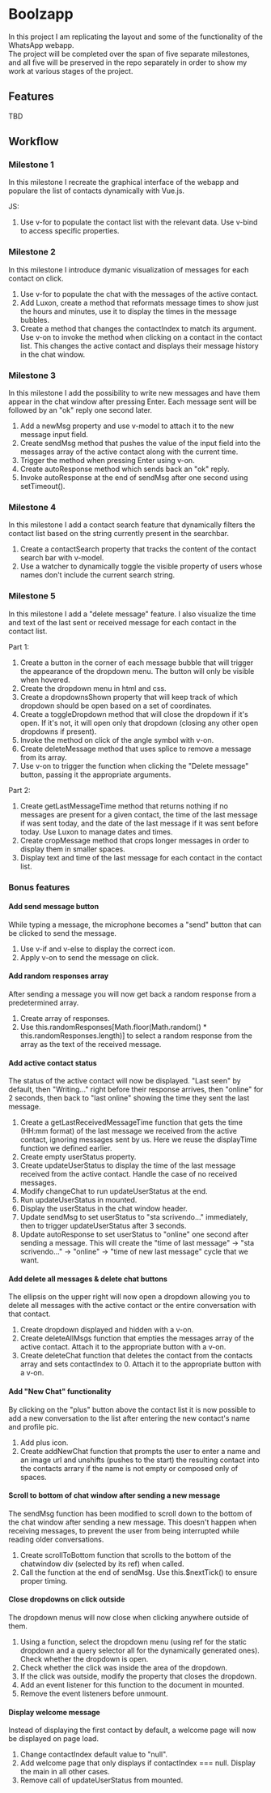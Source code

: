 # Boolzapp

In this project I am replicating the layout and some of the functionality of the WhatsApp webapp.  
The project will be completed over the span of five separate milestones, and all five will be preserved in the repo separately in order to show my work at various stages of the project.

## Features

TBD

## Workflow

### Milestone 1

In this milestone I recreate the graphical interface of the webapp and populare the list of contacts dynamically with Vue.js.

JS:
1. Use v-for to populate the contact list with the relevant data. Use v-bind to access specific properties.

### Milestone 2

In this milestone I introduce dymanic visualization of messages for each contact on click.

1. Use v-for to populate the chat with the messages of the active contact.  
2. Add Luxon, create a method that reformats message times to show just the hours and minutes, use it to display the times in the message bubbles.  
3. Create a method that changes the contactIndex to match its argument. Use v-on to invoke the method when clicking on a contact in the contact list. This changes the active contact and displays their message history in the chat window.

### Milestone 3

In this milestone I add the possibility to write new messages and have them appear in the chat window after pressing Enter. Each message sent will be followed by an "ok" reply one second later.

1. Add a newMsg property and use v-model to attach it to the new message input field.
2. Create sendMsg method that pushes the value of the input field into the messages array of the active contact along with the current time.
3. Trigger the method when pressing Enter using v-on.
4. Create autoResponse method which sends back an "ok" reply.
5. Invoke autoResponse at the end of sendMsg after one second using setTimeout().

### Milestone 4

In this milestone I add a contact search feature that dynamically filters the contact list based on the string currently present in the searchbar.

1. Create a contactSearch property that tracks the content of the contact search bar with v-model.
2. Use a watcher to dynamically toggle the visible property of users whose names don't include the current search string.

### Milestone 5

In this milestone I add a "delete message" feature. I also visualize the time and text of the last sent or received message for each contact in the contact list.

Part 1:

1. Create a button in the corner of each message bubble that will trigger the appearance of the dropdown menu. The button will only be visible when hovered.  
2. Create the dropdown menu in html and css.
3. Create a dropdownsShown property that will keep track of which dropdown should be open based on a set of coordinates.
4. Create a toggleDropdown method that will close the dropdown if it's open. If it's not, it will open only that dropdown (closing any other open dropdowns if present).
5. Invoke the method on click of the angle symbol with v-on.
6. Create deleteMessage method that uses splice to remove a message from its array.
7. Use v-on to trigger the function when clicking the "Delete message" button, passing it the appropriate arguments.

Part 2:

1. Create getLastMessageTime method that returns nothing if no messages are present for a given contact, the time of the last message if was sent today, and the date of the last message if it was sent before today. Use Luxon to manage dates and times.
2. Create cropMessage method that crops longer messages in order to display them in smaller spaces.
3. Display text and time of the last message for each contact in the contact list.

### Bonus features

#### Add send message button

While typing a message, the microphone becomes a "send" button that can be clicked to send the message.

1. Use v-if and v-else to display the correct icon.  
2. Apply v-on to send the message on click.

#### Add random responses array

After sending a message you will now get back a random response from a predetermined array.

1. Create array of responses.  
2. Use this.randomResponses[Math.floor(Math.random() * this.randomResponses.length)] to select a random response from the array as the text of the received message.

#### Add active contact status

The status of the active contact will now be displayed. "Last seen" by default, then "Writing..." right before their response arrives, then "online" for 2 seconds, then back to "last online" showing the time they sent the last message.

1. Create a getLastReceivedMessageTime function that gets the time (HH:mm format) of the last message we received from the active contact, ignoring messages sent by us. Here we reuse the displayTime function we defined earlier.
2. Create empty userStatus property.
3. Create updateUserStatus to display the time of the last message received from the active contact. Handle the case of no received messages.
4. Modify changeChat to run updateUserStatus at the end.
5. Run updateUserStatus in mounted.
6. Display the userStatus in the chat window header.
7. Update sendMsg to set userStatus to "sta scrivendo..." immediately, then to trigger updateUserStatus after 3 seconds.
8. Update autoResponse to set userStatus to "online" one second after sending a message. This will create the "time of last message" -> "sta scrivendo..." -> "online" -> "time of new last message" cycle that we want.

#### Add delete all messages & delete chat buttons

The ellipsis on the upper right will now open a dropdown allowing you to delete all messages with the active contact or the entire conversation with that contact.

1. Create dropdown displayed and hidden with a v-on.
2. Create deleteAllMsgs function that empties the messages array of the active contact. Attach it to the appropriate button with a v-on.
3. Create deleteChat function that deletes the contact from the contacts array and sets contactIndex to 0. Attach it to the appropriate button with a v-on.

#### Add "New Chat" functionality

By clicking on the "plus" button above the contact list it is now possible to add a new conversation to the list after entering the new contact's name and profile pic.

1. Add plus icon.
2. Create addNewChat function that prompts the user to enter a name and an image url and unshifts (pushes to the start) the resulting contact into the contacts arrary if the name is not empty or composed only of spaces.

#### Scroll to bottom of chat window after sending a new message

The sendMsg function has been modified to scroll down to the bottom of the chat window after sending a new message. This doesn't happen when receiving messages, to prevent the user from being interrupted while reading older conversations.

1. Create scrollToBottom function that scrolls to the bottom of the chatwindow div (selected by its ref) when called.
2. Call the function at the end of sendMsg. Use this.$nextTick() to ensure proper timing.

#### Close dropdowns on click outside

The dropdown menus will now close when clicking anywhere outside of them.

1. Using a function, select the dropdown menu (using ref for the static dropdown and a query selector all for the dynamically generated ones). Check whether the dropdown is open.
2. Check whether the click was inside the area of the dropdown.
3. If the click was outside, modify the property that closes the dropdown.
4. Add an event listener for this function to the document in mounted.
5. Remove the event listeners before unmount.

#### Display welcome message

Instead of displaying the first contact by default, a welcome page will now be displayed on page load.

1. Change contactIndex default value to "null".
2. Add welcome page that only displays if contactIndex === null. Display the main in all other cases.
3. Remove call of updateUserStatus from mounted.